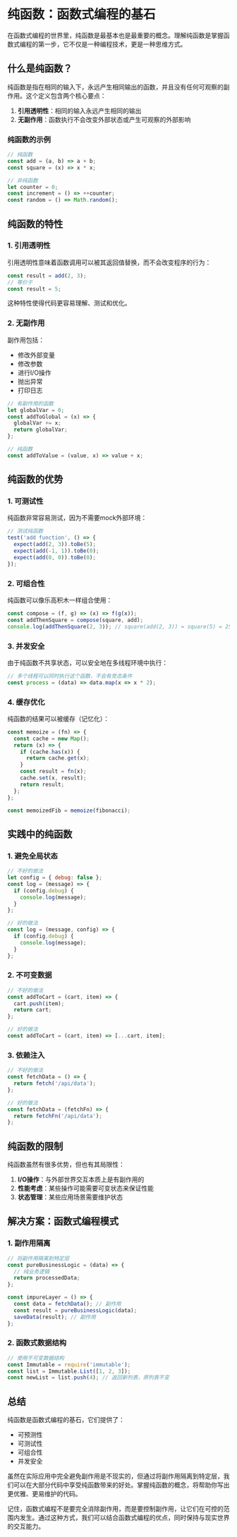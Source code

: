 # 纯函数：函数式编程的基石

在函数式编程的世界里，纯函数是最基本也是最重要的概念。理解纯函数是掌握函数式编程的第一步，它不仅是一种编程技术，更是一种思维方式。

## 什么是纯函数？

纯函数是指在相同的输入下，永远产生相同输出的函数，并且没有任何可观察的副作用。这个定义包含两个核心要点：

1. **引用透明性**：相同的输入永远产生相同的输出
2. **无副作用**：函数执行不会改变外部状态或产生可观察的外部影响

### 纯函数的示例

```javascript
// 纯函数
const add = (a, b) => a + b;
const square = (x) => x * x;

// 非纯函数
let counter = 0;
const increment = () => ++counter;
const random = () => Math.random();
```

## 纯函数的特性

### 1. 引用透明性

引用透明性意味着函数调用可以被其返回值替换，而不会改变程序的行为：

```javascript
const result = add(2, 3);
// 等价于
const result = 5;
```

这种特性使得代码更容易理解、测试和优化。

### 2. 无副作用

副作用包括：
- 修改外部变量
- 修改参数
- 进行I/O操作
- 抛出异常
- 打印日志

```javascript
// 有副作用的函数
let globalVar = 0;
const addToGlobal = (x) => {
  globalVar += x;
  return globalVar;
};

// 纯函数
const addToValue = (value, x) => value + x;
```

## 纯函数的优势

### 1. 可测试性

纯函数非常容易测试，因为不需要mock外部环境：

```javascript
// 测试纯函数
test('add function', () => {
  expect(add(2, 3)).toBe(5);
  expect(add(-1, 1)).toBe(0);
  expect(add(0, 0)).toBe(0);
});
```

### 2. 可组合性

纯函数可以像乐高积木一样组合使用：

```javascript
const compose = (f, g) => (x) => f(g(x));
const addThenSquare = compose(square, add);
console.log(addThenSquare(2, 3)); // square(add(2, 3)) = square(5) = 25
```

### 3. 并发安全

由于纯函数不共享状态，可以安全地在多线程环境中执行：

```javascript
// 多个线程可以同时执行这个函数，不会有竞态条件
const process = (data) => data.map(x => x * 2);
```

### 4. 缓存优化

纯函数的结果可以被缓存（记忆化）：

```javascript
const memoize = (fn) => {
  const cache = new Map();
  return (x) => {
    if (cache.has(x)) {
      return cache.get(x);
    }
    const result = fn(x);
    cache.set(x, result);
    return result;
  };
};

const memoizedFib = memoize(fibonacci);
```

## 实践中的纯函数

### 1. 避免全局状态

```javascript
// 不好的做法
let config = { debug: false };
const log = (message) => {
  if (config.debug) {
    console.log(message);
  }
};

// 好的做法
const log = (message, config) => {
  if (config.debug) {
    console.log(message);
  }
};
```

### 2. 不可变数据

```javascript
// 不好的做法
const addToCart = (cart, item) => {
  cart.push(item);
  return cart;
};

// 好的做法
const addToCart = (cart, item) => [...cart, item];
```

### 3. 依赖注入

```javascript
// 不好的做法
const fetchData = () => {
  return fetch('/api/data');
};

// 好的做法
const fetchData = (fetchFn) => {
  return fetchFn('/api/data');
};
```

## 纯函数的限制

纯函数虽然有很多优势，但也有其局限性：

1. **I/O操作**：与外部世界交互本质上是有副作用的
2. **性能考虑**：某些操作可能需要可变状态来保证性能
3. **状态管理**：某些应用场景需要维护状态

## 解决方案：函数式编程模式

### 1. 副作用隔离

```javascript
// 将副作用隔离到特定层
const pureBusinessLogic = (data) => {
  // 纯业务逻辑
  return processedData;
};

const impureLayer = () => {
  const data = fetchData(); // 副作用
  const result = pureBusinessLogic(data);
  saveData(result); // 副作用
};
```

### 2. 函数式数据结构

```javascript
// 使用不可变数据结构
const Immutable = require('immutable');
const list = Immutable.List([1, 2, 3]);
const newList = list.push(4); // 返回新列表，原列表不变
```

## 总结

纯函数是函数式编程的基石，它们提供了：
- 可预测性
- 可测试性
- 可组合性
- 并发安全

虽然在实际应用中完全避免副作用是不现实的，但通过将副作用隔离到特定层，我们可以在大部分代码中享受纯函数带来的好处。掌握纯函数的概念，将帮助你写出更优雅、更易维护的代码。

记住，函数式编程不是要完全消除副作用，而是要控制副作用，让它们在可控的范围内发生。通过这种方式，我们可以结合函数式编程的优点，同时保持与现实世界的交互能力。